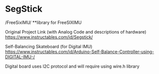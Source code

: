 # SegStick

/FreeSixIMU/  **library for FreeSIXIMU 

Original Project Link (with Analog Code and descriptions of hardware) https://www.instructables.com/id/Segstick/

Self-Balancing Skateboard (for Digital IMU) https://www.instructables.com/id/Arduino-Self-Balance-Controller-using-DIGITAL-IMU-/

Digital board uses I2C protocol and will require using wire.h library
